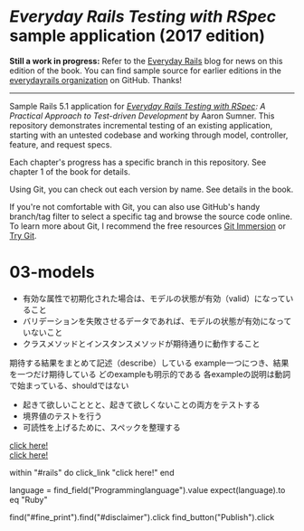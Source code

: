 # *Everyday Rails Testing with RSpec* sample application (2017 edition)

**Still a work in progress:** Refer to the [Everyday Rails] blog for news on
this edition of the book. You can find sample source for earlier editions in
the [everydayrails organization] on GitHub. Thanks!

---

Sample Rails 5.1 application for *[Everyday Rails Testing with RSpec]: A
Practical Approach to Test-driven Development* by Aaron Sumner. This
repository demonstrates incremental testing of an existing application,
starting with an untested codebase and working through model, controller,
feature, and request specs.

Each chapter's progress has a specific branch in this repository. See chapter
1 of the book for details.

Using Git, you can check out each version by name. See details in the book.

If you're not comfortable with Git, you can also use GitHub's handy branch/tag
filter to select a specific tag and browse the source code online. To learn
more about Git, I recommend the free resources [Git Immersion] or [Try Git].

[Everyday Rails]: https://everydayrails.com
[everydayrails organization]: https://github.com/everydayrails
[Everyday Rails Testing with RSpec]: https://leanpub.com/everydayrailsrspec
[Git Immersion]: http://gitimmersion.com/
[Try Git]: http://www.codeschool.com/courses/try-git


# 03-models
- 有効な属性で初期化された場合は、モデルの状態が有効（valid）になっていること
- バリデーションを失敗させるデータであれば、モデルの状態が有効になっていないこと
- クラスメソッドとインスタンスメソッドが期待通りに動作すること

期待する結果をまとめて記述（describe）している
example一つにつき、結果を一つだけ期待している
どのexampleも明示的である
各exampleの説明は動詞で始まっている、shouldではない

- 起きて欲しいこととと、起きて欲しくないことの両方をテストする
- 境界値のテストを行う
- 可読性を上げるために、スペックを整理する



<div id="node">
 <a href="http://nodejs.org">click here!</a>
</div>
<div id="rails">
 <a href="http://rubyonrails.org">click here!</a>
</div>

within "#rails" do
 click_link "click here!"
end

language = find_field("Programminglanguage").value
expect(language).to eq "Ruby"

find("#fine_print").find("#disclaimer").click
find_button("Publish").click
